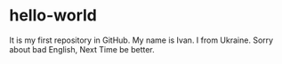 # hello-world
It is my first repository in GitHub. My name is Ivan. I from Ukraine. Sorry about bad English, Next Time be better. 
